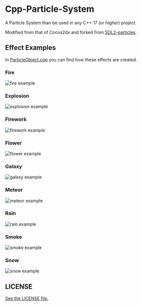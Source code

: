 # Cpp-Particle-System

A Particle System than be used in any C++ 17 (or higher) project.

Modified from that of Cocos2dx and forked from [SDL2-particles](https://github.com/scarsty/SDL2-particles).

## Effect Examples
In [ParticleObject.cpp](examples/sdl2/ParticleObject.cpp) you can find how these effects are created.

### Fire
![fire example](examples/sdl2/gifs/fire_example.gif)

### Explosion
![explosion example](examples/sdl2/gifs/explosion_example.gif)

### Firework
![firework example](examples/sdl2/gifs/firework_example.gif)

### Flower
![flower example](examples/sdl2/gifs/flower_example.gif)

### Galaxy
![galaxy example](examples/sdl2/gifs/galaxy_example.gif)

### Meteor
![meteor example](examples/sdl2/gifs/meteor_example.gif)

### Rain
![rain example](examples/sdl2/gifs/rain_example.gif)

### Smoke
![smoke example](examples/sdl2/gifs/smoke_example.gif)

### Snow
![snow example](examples/sdl2/gifs/snow_example.gif)

## LICENSE
[See the LICENSE file.](./LICENSE)